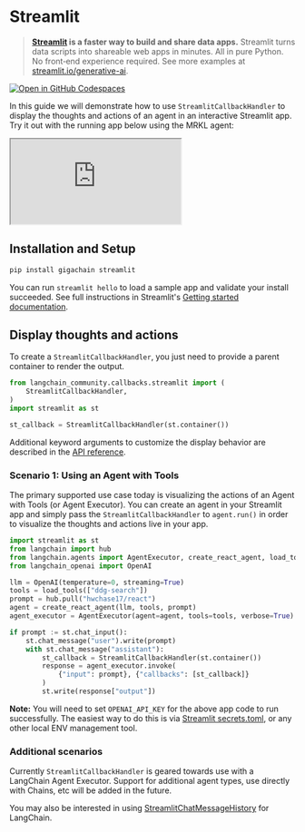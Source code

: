 # Streamlit

> **[Streamlit](https://streamlit.io/) is a faster way to build and share data apps.**
> Streamlit turns data scripts into shareable web apps in minutes. All in pure Python. No front‑end experience required.
> See more examples at [streamlit.io/generative-ai](https://streamlit.io/generative-ai).

[![Open in GitHub Codespaces](https://github.com/codespaces/badge.svg)](https://codespaces.new/langchain-ai/streamlit-agent?quickstart=1)

In this guide we will demonstrate how to use `StreamlitCallbackHandler` to display the thoughts and actions of an agent in an
interactive Streamlit app. Try it out with the running app below using the MRKL agent:

<iframe loading="lazy" src="https://langchain-mrkl.streamlit.app/?embed=true&embed_options=light_theme"
    style={{ width: 100 + '%', border: 'none', marginBottom: 1 + 'rem', height: 600 }}
    allow="camera;clipboard-read;clipboard-write;"
></iframe>

## Installation and Setup

```bash
pip install gigachain streamlit
```

You can run `streamlit hello` to load a sample app and validate your install succeeded. See full instructions in Streamlit's
[Getting started documentation](https://docs.streamlit.io/library/get-started).

## Display thoughts and actions

To create a `StreamlitCallbackHandler`, you just need to provide a parent container to render the output.

```python
from langchain_community.callbacks.streamlit import (
    StreamlitCallbackHandler,
)
import streamlit as st

st_callback = StreamlitCallbackHandler(st.container())
```

Additional keyword arguments to customize the display behavior are described in the
[API reference](https://python.langchain.com/api_reference/langchain/callbacks/langchain.callbacks.streamlit.streamlit_callback_handler.StreamlitCallbackHandler.html).

### Scenario 1: Using an Agent with Tools

The primary supported use case today is visualizing the actions of an Agent with Tools (or Agent Executor). You can create an
agent in your Streamlit app and simply pass the `StreamlitCallbackHandler` to `agent.run()` in order to visualize the
thoughts and actions live in your app.

```python
import streamlit as st
from langchain import hub
from langchain.agents import AgentExecutor, create_react_agent, load_tools
from langchain_openai import OpenAI

llm = OpenAI(temperature=0, streaming=True)
tools = load_tools(["ddg-search"])
prompt = hub.pull("hwchase17/react")
agent = create_react_agent(llm, tools, prompt)
agent_executor = AgentExecutor(agent=agent, tools=tools, verbose=True)

if prompt := st.chat_input():
    st.chat_message("user").write(prompt)
    with st.chat_message("assistant"):
        st_callback = StreamlitCallbackHandler(st.container())
        response = agent_executor.invoke(
            {"input": prompt}, {"callbacks": [st_callback]}
        )
        st.write(response["output"])
```

**Note:** You will need to set `OPENAI_API_KEY` for the above app code to run successfully.
The easiest way to do this is via [Streamlit secrets.toml](https://docs.streamlit.io/library/advanced-features/secrets-management),
or any other local ENV management tool.

### Additional scenarios

Currently `StreamlitCallbackHandler` is geared towards use with a LangChain Agent Executor. Support for additional agent types,
use directly with Chains, etc will be added in the future.

You may also be interested in using
[StreamlitChatMessageHistory](/docs/integrations/memory/streamlit_chat_message_history) for LangChain.
